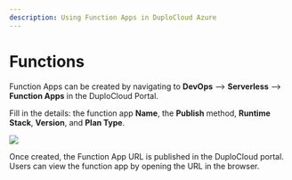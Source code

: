 ```yaml
---
description: Using Function Apps in DuploCloud Azure
---
```


# Functions

Function Apps can be created by navigating to **DevOps** --> **Serverless** --> **Function Apps** in the DuploCloud Portal.

Fill in the details: the function app **Name**, the **Publish** method, **Runtime Stack**, **Version**, and **Plan Type**.

![](<../../.gitbook/assets/image (6) (3) (1).png>)

Once created, the Function App URL is published in the DuploCloud portal. Users can view the function app by opening the URL in the browser.
